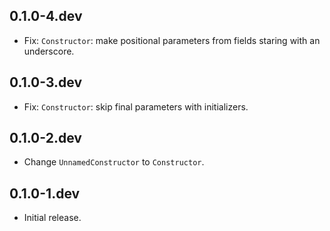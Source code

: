 ## 0.1.0-4.dev

* Fix: `Constructor`: make positional parameters from fields staring with an underscore. 

## 0.1.0-3.dev

* Fix: `Constructor`: skip final parameters with initializers.

## 0.1.0-2.dev

* Change `UnnamedConstructor` to `Constructor`.

## 0.1.0-1.dev

* Initial release.
